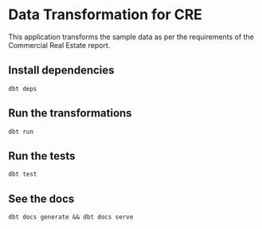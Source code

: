 # Data Transformation for CRE
This application transforms the sample data as per the requirements of the Commercial Real Estate report.

## Install dependencies
```
dbt deps 
```

## Run the transformations
```
dbt run 
```

## Run the tests
```
dbt test
```

## See the docs
```
dbt docs generate && dbt docs serve 
```
